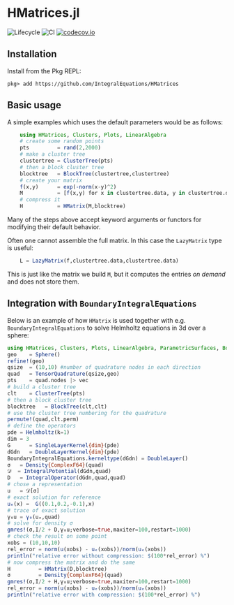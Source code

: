 # HMatrices.jl

![Lifecycle](https://img.shields.io/badge/lifecycle-experimental-orange.svg)
![CI](https://github.com/IntegralEquations/HMatrices/workflows/CI/badge.svg?branch=master)
[![codecov.io](http://codecov.io/github/IntegralEquations/HMatrices.jl/coverage.svg?branch=master)](http://codecov.io/github/IntegralEquations/HMatrices.jl?branch=master)

## Installation
Install from the Pkg REPL:
```
pkg> add https://github.com/IntegralEquations/HMatrices
```
## Basic usage

A simple examples which uses the default parameters would be as follows:
```julia
    using HMatrices, Clusters, Plots, LinearAlgebra
    # create some random points
    pts         = rand(2,2000)
    # make a cluster tree
    clustertree = ClusterTree(pts)
    # then a block cluster tree
    blocktree   = BlockTree(clustertree,clustertree)
    # create your matrix
    f(x,y)      = exp(-norm(x-y)^2)
    M           = [f(x,y) for x in clustertree.data, y in clustertree.data]
    # compress it
    H           = HMatrix(M,blocktree)
```
Many of the steps above accept keyword arguments or functors for modifying their default behavior.

Often one cannot assemble the full matrix. In this case the `LazyMatrix` type is useful:
```julia
    L = LazyMatrix(f,clustertree.data,clustertree.data)
```
This is just like the matrix we build `M`, but it computes the entries *on demand* and does not store them.

## Integration with `BoundaryIntegralEquations`

Below is an example of how `HMatrix` is used together with e.g. `BoundaryIntegralEquations` to solve Helmholtz equations in 3d over a sphere:
```julia
using HMatrices, Clusters, Plots, LinearAlgebra, ParametricSurfaces, BoundaryIntegralEquations, Kernels, IterativeSolvers
geo    = Sphere()
refine!(geo)
qsize  = (10,10) #number of quadrature nodes in each direction
quad   = TensorQuadrature(qsize,geo)
pts    = quad.nodes |> vec
# build a cluster tree
clt    = ClusterTree(pts)
# then a block cluster tree
blocktree   = BlockTree(clt,clt)
# use the cluster tree numbering for the quadrature
permute!(quad,clt.perm)
# define the operators
pde = Helmholtz(k=1)
dim = 3
G      = SingleLayerKernel{dim}(pde)
dGdn   = DoubleLayerKernel{dim}(pde)
BoundaryIntegralEquations.kerneltype(dGdn) = DoubleLayer()
σ   = Density{ComplexF64}(quad)
𝒟  = IntegralPotential(dGdn,quad)
D   = IntegralOperator(dGdn,quad,quad)
# chose a representation 
u   = 𝒟[σ]
# exact solution for reference
uₑ(x) =  G((0.1,0.2,-0.1),x)
# trace of exact solution
γ₀u = γ₀(uₑ,quad)
# solve for density σ
gmres!(σ,I/2 + D,γ₀u;verbose=true,maxiter=100,restart=1000)
# check the result on some point
xobs = (10,10,10)
rel_error = norm(u(xobs) - uₑ(xobs))/norm(uₑ(xobs))
println("relative error without compression: $(100*rel_error) %")
# now compress the matrix and do the same
H         = HMatrix(D,blocktree)
σ         = Density{ComplexF64}(quad)
gmres!(σ,I/2 + H,γ₀u;verbose=true,maxiter=100,restart=1000)
rel_error = norm(u(xobs) - uₑ(xobs))/norm(uₑ(xobs))
println("relative error with compression: $(100*rel_error) %")
```
 




